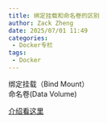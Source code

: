 ```yaml
---
title: 绑定挂载和命名卷的区别
author: Zack Zheng
date: 2025/07/01 11:49
categories:
 - Docker专栏
tags:
 - Docker
---
```


绑定挂载（Bind Mount）    
命名卷(Data Volume)     

[介绍看这里](./Docker的存储.md)

<a-table class="w-full" :dataSource="dataSource" :columns="columns" :pagination="false" />

<script lang="ts" setup>
const columns = ref([
  {
    title: '区别',
    dataIndex: 'name',
    key: 'name',
  },
  {
    title: '绑定挂载（Bind Mount）',
    dataIndex: 'bindMount',
    key: 'bindMount',
  },
  {
    title: '命名卷(Data Volume)',
    dataIndex: 'dataVolume',
    key: 'dataVolume',
  },
])
const dataSource = ref([
  {
    key: '1',
    name: '存储位置',
    bindMount: '直接映射到‌宿主机文件系统的指定路径‌（如 /Users/name/data:/var/lib/postgresql/data）；数据完全由用户控制，路径可见。',
    dataVolume: '存储在 Docker 管理的 ‌/var/lib/docker/volumes/‌ 目录下，路径由 Docker 自动分配。；数据由 Docker 管理，路径不直接暴露（需 docker volume inspect 查看）。',
  },
  {
    key: '2',
    name: '创建方式',
    bindMount: '在 docker run -v 或 docker-compose.yml 中（也就是services中指定volumes选项）指定宿主机路径：-v /host/path:/container/path；如果宿主机目录不存在，Docker 不会自动创建‌（可能导致错误）。',
    dataVolume: '先显式创建卷（可选）：docker volume create my_volume再挂载：-v my_volume:/container/path；在docker-compose.yml 中和services平齐额外的volumes选项；如果卷不存在，Docker 会自动创建‌匿名卷或命名卷。'
  },
  {
    key: '3',
    name: '数据生命周期',
    bindMount: '数据‌随宿主机目录存在而存在‌，删除容器不影响数据',
    dataVolume: '数据‌独立于容器‌，删除容器后卷仍保留（需手动 docker volume rm 删除'
  },
  {
    key: '4',
    name: '性能与功能',
    bindMount: '性能更高‌（直接读写宿主机文件系统）;适合‌开发调试‌（快速修改代码或配置文件）;支持挂载单个文件（如 -v /host/config.yml:/app/config.yml',
    dataVolume: '性能略低（经过 Docker 存储驱动层）。;适合‌生产环境‌（数据隔离、备份方便）;只能挂载目录，不能单独挂载文件'
  },
  {
    key: '5',
    name: '权限管理',
    bindMount: '继承宿主机的文件权限（可能导致容器内权限问题，需 chmod 调整）。',
    dataVolume: 'Docker 自动设置合理的权限（通常更兼容容器内应用）。',
  },
  {
    key: '6',
    name: '典型使用场景',
    bindMount: '开发时挂载源代码目录;挂载配置文件（如 nginx.conf）;需要直接访问宿主机文件（如备份恢复）',
    dataVolume: '数据库持久化（如 PostgreSQL、MySQL 数据目录）; 多个容器共享数据（如日志集中存储）;生产环境需要数据隔离和自动管理',
  },
  {
    key: '7',
    name: '总结',
    bindMount: '灵活、直接，适合开发和明确路径的场景',
    dataVolume: '自动化，适合生产环境和数据库持久化'
  }
])
</script>
